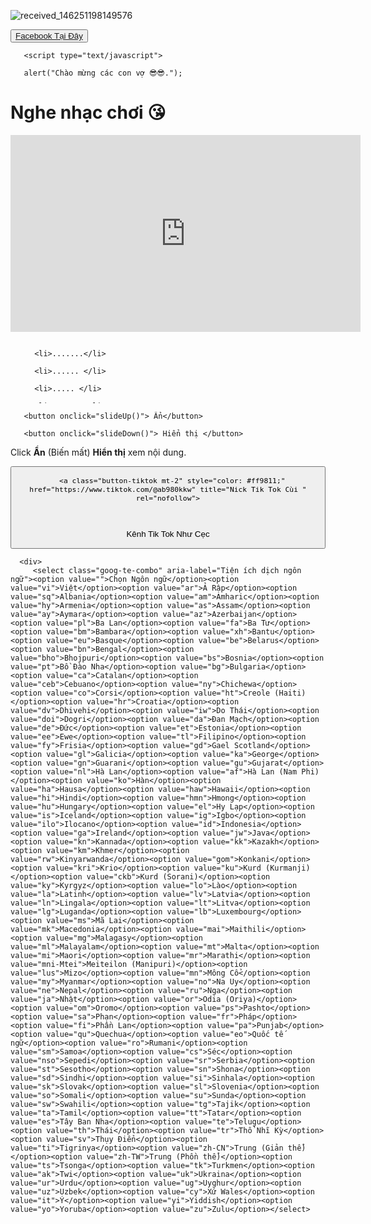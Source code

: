 ![received_146251198149576](https://user-images.githubusercontent.com/115351102/230367034-81928e42-1c66-4596-b3ed-7e12581b5c9d.jpeg)


   <div class="a">
<button>
   <a href="https://www.facebook.com/profile.php?id=100066421973540&mibextid=ZbWKwL"> Facebook Tại Đây </a>
</button>
</div>
<div>
    
       <script type="text/javascript"> 

       alert("Chào mừng các con vợ 😎😎.");  

   </script>
   
<div>
   <style type="text/css">

      h1, p {

         font-family: Times New Roman;

         color: red;	

      }

   </style>

<div class="a">

<body>

   <h1> Nghe nhạc chơi 😘</h1>
   
   
<div>



   
<iframe width="560" height="315" src="https://www.youtube.com/embed/TquZ7-QbSic" title="YouTube video player" frameborder="0" allow="accelerometer; autoplay; clipboard-write; encrypted-media; gyroscope; picture-in-picture; web-share" allowfullscreen></iframe>





<div>
   <html>

<head>

   <title> Try It Yourself </title>

   <style type="text/css">

      ul#demo {

         max-height: 100px;

         overflow-y: hidden;

      

         /* this will animate the element for 1

            second when its properties change */

         transition: all 1s;

      }

   </style>

</head>

<body>

   <ul id="demo">

      <li>.......</li>

      <li>...... </li>

      <li>..... </li>

      <li> ..... </li>

   </ul>

   <div>

       <button onclick="slideUp()"> Ẩn</button>

       <button onclick="slideDown()"> Hiển thị </button>

   </div>

   <p> Click <b>Ẩn</b> (Biến mất) <b>Hiển thị</b> xem nội dung. </p>

   <script>

      function slideUp() {

         var elem = document.getElementById("demo");

      

         elem.style.maxHeight = "0px";

      }
      function slideDown() {

          var elem = document.getElementById("demo");

       

          elem.style.maxHeight = "100px";

      }
        </script>

</body>

</html>
   <div>
      <button>





      <a class="button-tiktok mt-2" style="color: #ff9811;" href="https://www.tiktok.com/@ab980kkw" title="Nick Tik Tok Cùi " rel="nofollow">

<svg xmlns="http://www.w3.org/2000/svg" width="30" height="16" fill="currentColor" class="bi bi-tiktok" viewBox="0 0 26 16">

<path d="M9 0h1.98c.144.715.54 1.617 1.235 2.512C12.895 3.389 13.797 4 15 4v2c-1.753 0-3.07-.814-4-1.829V11a5 5 0 1 1-5-5v2a3 3 0 1 0 3 3V0Z"></path>


         

      
</svg> Kênh Tik Tok Như Cẹc
      
</a>
         </button>
      
      
      
      <div>
         <select class="goog-te-combo" aria-label="Tiện ích dịch ngôn ngữ"><option value="">Chọn Ngôn ngữ</option><option value="vi">Việt</option><option value="ar">Ả Rập</option><option value="sq">Albania</option><option value="am">Amharic</option><option value="hy">Armenia</option><option value="as">Assam</option><option value="ay">Aymara</option><option value="az">Azerbaijan</option><option value="pl">Ba Lan</option><option value="fa">Ba Tư</option><option value="bm">Bambara</option><option value="xh">Bantu</option><option value="eu">Basque</option><option value="be">Belarus</option><option value="bn">Bengal</option><option value="bho">Bhojpuri</option><option value="bs">Bosnia</option><option value="pt">Bồ Đào Nha</option><option value="bg">Bulgaria</option><option value="ca">Catalan</option><option value="ceb">Cebuano</option><option value="ny">Chichewa</option><option value="co">Corsi</option><option value="ht">Creole (Haiti)</option><option value="hr">Croatia</option><option value="dv">Dhivehi</option><option value="iw">Do Thái</option><option value="doi">Dogri</option><option value="da">Đan Mạch</option><option value="de">Đức</option><option value="et">Estonia</option><option value="ee">Ewe</option><option value="tl">Filipino</option><option value="fy">Frisia</option><option value="gd">Gael Scotland</option><option value="gl">Galicia</option><option value="ka">George</option><option value="gn">Guarani</option><option value="gu">Gujarat</option><option value="nl">Hà Lan</option><option value="af">Hà Lan (Nam Phi)</option><option value="ko">Hàn</option><option value="ha">Hausa</option><option value="haw">Hawaii</option><option value="hi">Hindi</option><option value="hmn">Hmong</option><option value="hu">Hungary</option><option value="el">Hy Lạp</option><option value="is">Iceland</option><option value="ig">Igbo</option><option value="ilo">Ilocano</option><option value="id">Indonesia</option><option value="ga">Ireland</option><option value="jw">Java</option><option value="kn">Kannada</option><option value="kk">Kazakh</option><option value="km">Khmer</option><option value="rw">Kinyarwanda</option><option value="gom">Konkani</option><option value="kri">Krio</option><option value="ku">Kurd (Kurmanji)</option><option value="ckb">Kurd (Sorani)</option><option value="ky">Kyrgyz</option><option value="lo">Lào</option><option value="la">Latinh</option><option value="lv">Latvia</option><option value="ln">Lingala</option><option value="lt">Litva</option><option value="lg">Luganda</option><option value="lb">Luxembourg</option><option value="ms">Mã Lai</option><option value="mk">Macedonia</option><option value="mai">Maithili</option><option value="mg">Malagasy</option><option value="ml">Malayalam</option><option value="mt">Malta</option><option value="mi">Maori</option><option value="mr">Marathi</option><option value="mni-Mtei">Meiteilon (Manipuri)</option><option value="lus">Mizo</option><option value="mn">Mông Cổ</option><option value="my">Myanmar</option><option value="no">Na Uy</option><option value="ne">Nepal</option><option value="ru">Nga</option><option value="ja">Nhật</option><option value="or">Odia (Oriya)</option><option value="om">Oromo</option><option value="ps">Pashto</option><option value="sa">Phạn</option><option value="fr">Pháp</option><option value="fi">Phần Lan</option><option value="pa">Punjab</option><option value="qu">Quechua</option><option value="eo">Quốc tế ngữ</option><option value="ro">Rumani</option><option value="sm">Samoa</option><option value="cs">Séc</option><option value="nso">Sepedi</option><option value="sr">Serbia</option><option value="st">Sesotho</option><option value="sn">Shona</option><option value="sd">Sindhi</option><option value="si">Sinhala</option><option value="sk">Slovak</option><option value="sl">Slovenia</option><option value="so">Somali</option><option value="su">Sunda</option><option value="sw">Swahili</option><option value="tg">Tajik</option><option value="ta">Tamil</option><option value="tt">Tatar</option><option value="es">Tây Ban Nha</option><option value="te">Telugu</option><option value="th">Thái</option><option value="tr">Thổ Nhĩ Kỳ</option><option value="sv">Thụy Điển</option><option value="ti">Tigrinya</option><option value="zh-CN">Trung (Giản thể)</option><option value="zh-TW">Trung (Phồn thể)</option><option value="ts">Tsonga</option><option value="tk">Turkmen</option><option value="ak">Twi</option><option value="uk">Ukraina</option><option value="ur">Urdu</option><option value="ug">Uyghur</option><option value="uz">Uzbek</option><option value="cy">Xứ Wales</option><option value="it">Ý</option><option value="yi">Yiddish</option><option value="yo">Yoruba</option><option value="zu">Zulu</option></select>

   
   
         

